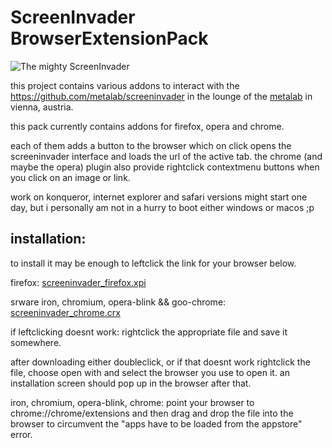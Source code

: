 ScreenInvader BrowserExtensionPack
=============

![The mighty ScreenInvader](http://metalab.github.com/ScreenInvader/images/logo.png)

this project contains various addons to interact with the https://github.com/metalab/screeninvader in the lounge of the [metalab](http://metalab.at) in vienna, austria.

this pack currently contains addons for firefox, opera and chrome.

each of them adds a button to the browser which on click opens the screeninvader interface and loads the url of the active tab.
the chrome (and maybe the opera) plugin also provide rightclick contextmenu buttons when you click on an image or link.


work on konqueror, internet explorer and safari versions might start one day, but i personally am not in a hurry to boot either windows or macos ;p

installation:
-------------

to install it may be enough to leftclick the link for your browser below.

firefox: [screeninvader_firefox.xpi](https://github.com/Metalab/LoungeIt/blob/master/loungeit.xpi?raw=true)

srware iron, chromium, opera-blink && goo-chrome: [screeninvader_chrome.crx](https://github.com/Metalab/LoungeIt/blob/master/loungeit.crx?raw=true)

if leftclicking doesnt work:
rightclick the appropriate file and save it somewhere.

after downloading either doubleclick, or if that doesnt work rightclick the file, choose open with and select the browser you use to open it.
an installation screen should pop up in the browser after that.

iron, chromium, opera-blink, chrome: point your browser to chrome://chrome/extensions and then drag and drop the file into the browser to circumvent the "apps have to be loaded from the appstore" error.
